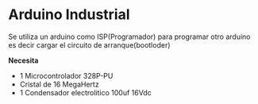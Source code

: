 # Arduino Industrial

Se utiliza un arduino como ISP(Programador) para programar otro arduino es decir cargar el circuito de arranque(bootloder)

**Necesita**
* 1 Microcontrolador 328P-PU
* Cristal de 16 MegaHertz
* 1 Condensador electrolitico 100uf  16Vdc


